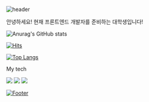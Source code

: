 ![header](https://capsule-render.vercel.app/api?type=Waving&height=225&color=79CFFF&text=Welcome&fontColor=ffffff&fontAlign=24&fontAlignY=29&desc=Welcome,%20Everything%20of%20everything&descSize=20&descAlign=20&descAlignY=58&animation=twinkling)

안녕하세요! 현재 프론트엔드 개발자를 준비하는 대학생입니다!

![Anurag's GitHub stats](https://github-readme-stats.vercel.app/api?username=NekoNyangYee&show_icons=true&theme=vue-dark)

[![Hits](https://hits.seeyoufarm.com/api/count/incr/badge.svg?url=https%3A%2F%2Fgithub.com%2FNekoNyangYee%2FNekoNyangYee&count_bg=%23EE74C2&title_bg=%23555555&icon=checkmarx.svg&icon_color=%23E7E7E7&title=hits&edge_flat=false)](https://hits.seeyoufarm.com)

[![Top Langs](https://github-readme-stats.vercel.app/api/top-langs/?username=NekoNyangYee&layout=compact)](https://github.com/anuraghazra/github-readme-stats)

My tech

<img src="https://img.shields.io/badge/HTML5-E34F26?style=for-the-badge&logo=HTML5&logoColor=white"> <img src="https://img.shields.io/badge/CSS3-1572B6?style=for-the-badge&logo=CSS3&logoColor=white"> <img src="https://img.shields.io/badge/JavaScript-F7DF1E?style=for-the-badge&logo=JavaScript&logoColor=white"> 

[![Footer](https://capsule-render.vercel.app/api?section=footer&type=waving&color=79CFFF)](https://github.com/NekoNyangYee)
